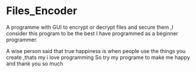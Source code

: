 # Files_Encoder
A programme with GUI to encrypt or decrypt files and secure them
,I consider this program to be the best I have programmed as a beginner programmer.

A wise person said that true happiness is when people use the things you create ,thats my i love programming
So try my programe to make me happy and thank you so much

